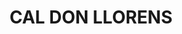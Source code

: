 ---
layout: test
title:  "CAL DON LLORENS"
coordinates:
  - [1.460622659990355, 42.357848342364065]
  - [1.460628488255202, 42.357747866899217]
  - [1.460560020908191, 42.357741106139798]
  - [1.460471572808621, 42.357723228873191]
  - [1.460350280669349, 42.35769114163466]
  - [1.460314704894742, 42.357765766170786]
  - [1.460357251998563, 42.357774265114166]
  - [1.460384726972982, 42.357777972018695]
  - [1.46042108795252, 42.35778638785203]
  - [1.460406389197279, 42.357835424213]
  - [1.460502955116556, 42.357843396903291]
  - [1.460590614672491, 42.357847494788068]
  - [1.460622659990355, 42.357848342364065]
---